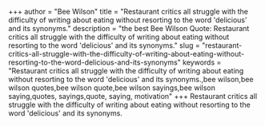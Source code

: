 +++
author = "Bee Wilson"
title = "Restaurant critics all struggle with the difficulty of writing about eating without resorting to the word 'delicious' and its synonyms."
description = "the best Bee Wilson Quote: Restaurant critics all struggle with the difficulty of writing about eating without resorting to the word 'delicious' and its synonyms."
slug = "restaurant-critics-all-struggle-with-the-difficulty-of-writing-about-eating-without-resorting-to-the-word-delicious-and-its-synonyms"
keywords = "Restaurant critics all struggle with the difficulty of writing about eating without resorting to the word 'delicious' and its synonyms.,bee wilson,bee wilson quotes,bee wilson quote,bee wilson sayings,bee wilson saying,quotes, sayings,quote, saying, motivation"
+++
Restaurant critics all struggle with the difficulty of writing about eating without resorting to the word 'delicious' and its synonyms.

